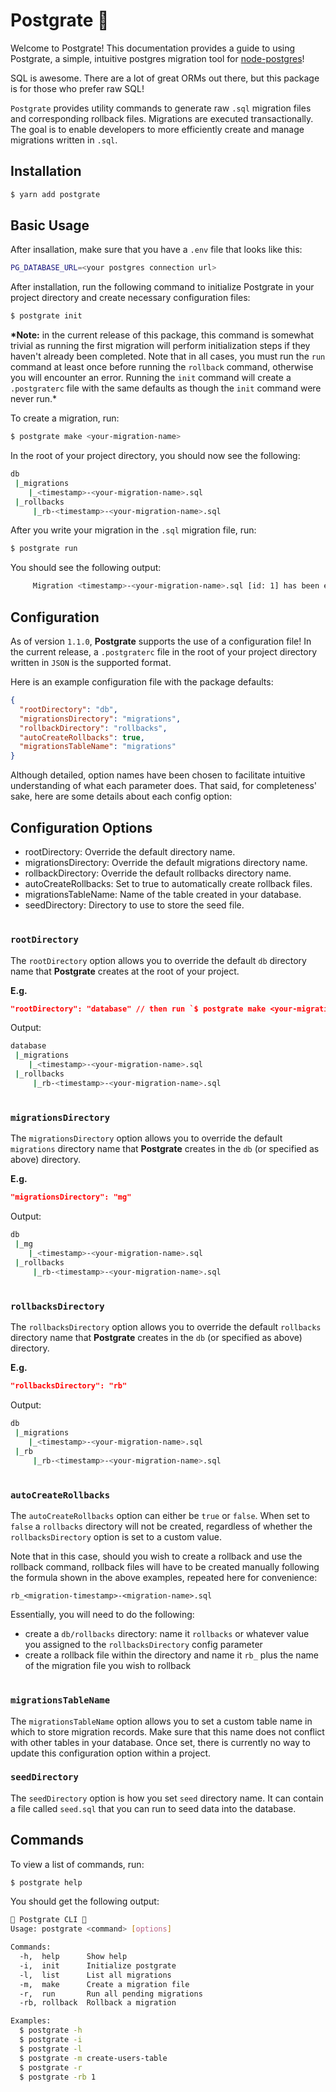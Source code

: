 # Postgrate 🐘

Welcome to Postgrate! This documentation provides a guide to using Postgrate, a
simple, intuitive postgres migration tool for
[node-postgres](https://node-postgres.com/)!

SQL is awesome. There are a lot of great ORMs out there, but this package is for
those who prefer raw SQL!

`Postgrate` provides utility commands to generate raw `.sql` migration files and
corresponding rollback files. Migrations are executed transactionally. The goal
is to enable developers to more efficiently create and manage migrations written
in `.sql`.

## Installation

```bash
$ yarn add postgrate
```

## Basic Usage

After insallation, make sure that you have a `.env` file that looks like this:

```Bash
PG_DATABASE_URL=<your postgres connection url>
```

After installation, run the following command to initialize Postgrate in your
project directory and create necessary configuration files:

```bash
$ postgrate init
```

**\*Note:** in the current release of this package, this command is somewhat
trivial as running the first migration will perform initialization steps if they
haven't already been completed. Note that in all cases, you must run the `run`
command at least once before running the `rollback` command, otherwise you will
encounter an error. Running the `init` command will create a `.postgraterc` file
with the same defaults as though the `init` command were never run.\*

To create a migration, run:

```bash
$ postgrate make <your-migration-name>
```

In the root of your project directory, you should now see the following:

```bash
db
 |_migrations
    |_<timestamp>-<your-migration-name>.sql
 |_rollbacks
     |_rb-<timestamp>-<your-migration-name>.sql
```

After you write your migration in the `.sql` migration file, run:

```bash
$ postgrate run
```

You should see the following output:

```bash
     Migration <timestamp>-<your-migration-name>.sql [id: 1] has been executed 🚀
```

## Configuration

As of version `1.1.0`, **Postgrate** supports the use of a configuration file!
In the current release, a `.postgraterc` file in the root of your project
directory written in `JSON` is the supported format.

Here is an example configuration file with the package defaults:

```json
{
  "rootDirectory": "db",
  "migrationsDirectory": "migrations",
  "rollbackDirectory": "rollbacks",
  "autoCreateRollbacks": true,
  "migrationsTableName": "migrations"
}
```

Although detailed, option names have been chosen to facilitate intuitive
understanding of what each parameter does. That said, for completeness' sake,
here are some details about each config option:

## Configuration Options

- rootDirectory: Override the default directory name.
- migrationsDirectory: Override the default migrations directory name.
- rollbackDirectory: Override the default rollbacks directory name.
- autoCreateRollbacks: Set to true to automatically create rollback files.
- migrationsTableName: Name of the table created in your database.
- seedDirectory: Directory to use to store the seed file.

#

### `rootDirectory`

The `rootDirectory` option allows you to override the default `db` directory
name that **Postgrate** creates at the root of your project.

**E.g.**

```json
"rootDirectory": "database" // then run `$ postgrate make <your-migration-name>`
```

Output:

```bash
database
 |_migrations
    |_<timestamp>-<your-migration-name>.sql
 |_rollbacks
     |_rb-<timestamp>-<your-migration-name>.sql
```

#

### `migrationsDirectory`

The `migrationsDirectory` option allows you to override the default `migrations`
directory name that **Postgrate** creates in the `db` (or specified as above)
directory.

**E.g.**

```json
"migrationsDirectory": "mg"
```

Output:

```bash
db
 |_mg
    |_<timestamp>-<your-migration-name>.sql
 |_rollbacks
     |_rb-<timestamp>-<your-migration-name>.sql
```

#

### `rollbacksDirectory`

The `rollbacksDirectory` option allows you to override the default `rollbacks`
directory name that **Postgrate** creates in the `db` (or specified as above)
directory.

**E.g.**

```json
"rollbacksDirectory": "rb"
```

Output:

```bash
db
 |_migrations
    |_<timestamp>-<your-migration-name>.sql
 |_rb
     |_rb-<timestamp>-<your-migration-name>.sql
```

#

### `autoCreateRollbacks`

The `autoCreateRollbacks` option can either be `true` or `false`. When set to
`false` a `rollbacks` directory will not be created, regardless of whether the
`rollbacksDirectory` option is set to a custom value.

Note that in this case, should you wish to create a rollback and use the
rollback command, rollback files will have to be created manually following the
formula shown in the above examples, repeated here for convenience:

```
rb_<migration-timestamp>-<migration-name>.sql
```

Essentially, you will need to do the following:

- create a `db/rollbacks` directory: name it `rollbacks` or whatever value you
  assigned to the `rollbacksDirectory` config parameter
- create a rollback file within the directory and name it `rb_` plus the name of
  the migration file you wish to rollback

#

### `migrationsTableName`

The `migrationsTableName` option allows you to set a custom table name in which
to store migration records. Make sure that this name does not conflict with
other tables in your database. Once set, there is currently no way to update
this configuration option within a project.

### `seedDirectory`

The `seedDirectory` option is how you set `seed` directory name. It can contain
a file called `seed.sql` that you can run to seed data into the database.

## Commands

To view a list of commands, run:

```bash
$ postgrate help
```

You should get the following output:

```bash
📖 Postgrate CLI 📖
Usage: postgrate <command> [options]

Commands:
  -h,  help      Show help
  -i,  init      Initialize postgrate
  -l,  list      List all migrations
  -m,  make      Create a migration file
  -r,  run       Run all pending migrations
  -rb, rollback  Rollback a migration

Examples:
  $ postgrate -h
  $ postgrate -i
  $ postgrate -l
  $ postgrate -m create-users-table
  $ postgrate -r
  $ postgrate -rb 1
```
